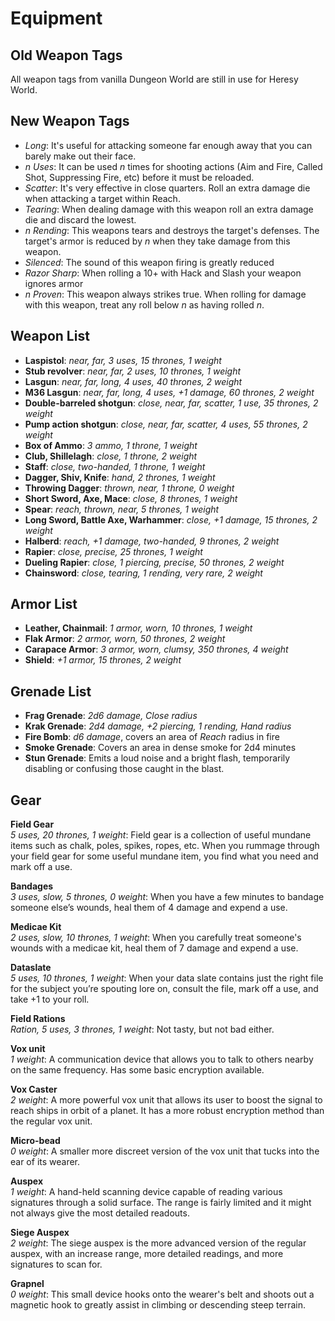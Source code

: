 # Equipment

## Old Weapon Tags
All weapon tags from vanilla Dungeon World are still in use for Heresy World.

## New Weapon Tags
  - *Long*: It's useful for attacking someone far enough away that you can barely make out their face.
  - *n Uses*: It can be used *n* times for shooting actions (Aim and Fire, Called Shot, Suppressing Fire, etc) before it must be reloaded.
  - *Scatter*: It's very effective in close quarters. Roll an extra damage die when attacking a target within Reach.
  - *Tearing*: When dealing damage with this weapon roll an extra damage die and discard the lowest.
  - *n Rending*: This weapons tears and destroys the target's defenses. The target's armor is reduced by *n* when they take damage from this weapon.
  - *Silenced*: The sound of this weapon firing is greatly reduced
  - *Razor Sharp*: When rolling a 10+ with Hack and Slash your weapon ignores armor
  - *n Proven*: This weapon always strikes true. When rolling for damage with this weapon, treat any roll below *n* as having rolled *n*.
  
## Weapon List
  - **Laspistol**: *near, far, 3 uses, 15 thrones, 1 weight*
  - **Stub revolver**: *near, far, 2 uses, 10 thrones, 1 weight*
  - **Lasgun**: *near, far, long, 4 uses, 40 thrones, 2 weight*
  - **M36 Lasgun**: *near, far, long, 4 uses, +1 damage, 60 thrones, 2 weight*
  - **Double-barreled shotgun**: *close, near, far, scatter, 1 use, 35 thrones, 2 weight*
  - **Pump action shotgun**: *close, near, far, scatter, 4 uses, 55 thrones, 2 weight*
  - **Box of Ammo**: *3 ammo, 1 throne, 1 weight*
  - **Club, Shillelagh**: *close, 1 throne, 2 weight*
  - **Staff**: *close, two-handed, 1 throne, 1 weight*
  - **Dagger, Shiv, Knife**: *hand, 2 thrones, 1 weight*
  - **Throwing Dagger**: *thrown, near, 1 throne, 0 weight*
  - **Short Sword, Axe, Mace**: *close, 8 thrones, 1 weight*
  - **Spear**: *reach, thrown, near, 5 thrones, 1 weight*
  - **Long Sword, Battle Axe, Warhammer**: *close, +1 damage, 15 thrones, 2 weight*
  - **Halberd**: *reach, +1 damage, two-handed, 9 thrones, 2 weight*
  - **Rapier**: *close, precise, 25 thrones, 1 weight*
  - **Dueling Rapier**: *close, 1 piercing, precise, 50 thrones, 2 weight*
  - **Chainsword**: *close, tearing, 1 rending, very rare, 2 weight*
  
## Armor List
  - **Leather, Chainmail**: *1 armor, worn, 10 thrones, 1 weight*
  - **Flak Armor**: *2 armor, worn, 50 thrones, 2 weight*
  - **Carapace Armor**: *3 armor, worn, clumsy, 350 thrones, 4 weight*
  - **Shield**: *+1 armor, 15 thrones, 2 weight*
  
## Grenade List
  - **Frag Grenade**:  *2d6 damage, Close radius*
  - **Krak Grenade**:  *2d4 damage, +2 piercing, 1 rending, Hand radius*
  - **Fire Bomb**: *d6 damage*, covers an area of *Reach* radius in fire
  - **Smoke Grenade**: Covers an area in dense smoke for 2d4 minutes
  - **Stun Grenade**: Emits a loud noise and a bright flash, temporarily disabling or confusing those caught in the blast.

## Gear

**Field Gear**  
*5 uses, 20 thrones, 1 weight*: Field gear is a collection of useful mundane items such as chalk, poles, spikes, ropes, etc. When you rummage through your field gear for some useful mundane item, you find what you need and mark off a use.

**Bandages**  
*3 uses, slow, 5 thrones, 0 weight*: When you have a few minutes to bandage someone else’s wounds, heal them of 4 damage and expend a use.

**Medicae Kit**  
*2 uses, slow, 10 thrones, 1 weight*: When you carefully treat someone's wounds with a medicae kit, heal them of 7 damage and expend a use.

**Dataslate**  
*5 uses, 10 thrones, 1 weight*: When your data slate contains just the right file for the subject you’re spouting lore on, consult the file, mark off a use, and take +1 to your roll.

**Field Rations**  
*Ration, 5 uses, 3 thrones, 1 weight*: Not tasty, but not bad either.

**Vox unit**  
*1 weight*: A communication device that allows you to talk to others nearby on the same frequency. Has some basic encryption available.

**Vox Caster**  
*2 weight*: A more powerful vox unit that allows its user to boost the signal to reach ships in orbit of a planet. It has a more robust encryption method than the regular vox unit.

**Micro-bead**  
*0 weight*: A smaller more discreet version of the vox unit that tucks into the ear of its wearer.

**Auspex**  
*1 weight*: A hand-held scanning device capable of reading various signatures through a solid surface. The range is fairly limited and it might not always give the most detailed readouts.

**Siege Auspex**  
*2 weight*: The siege auspex is the more advanced version of the regular auspex, with an increase range, more detailed readings, and more signatures to scan for.

**Grapnel**  
*0 weight*: This small device hooks onto the wearer's belt and shoots out a magnetic hook to greatly assist in climbing or descending steep terrain.
